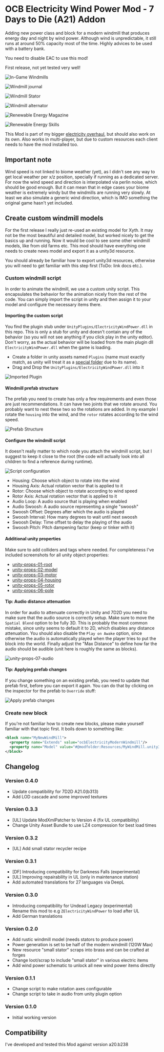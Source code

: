 # OCB Electricity Wind Power Mod - 7 Days to Die (A21) Addon

Adding new power class and block for a modern windmill that
produces energy day and night by wind power. Although wind
is unpredictable, it still runs at around 50% capacity most
of the time. Highly advices to be used with a battery bank.

You need to disable EAC to use this mod!

First release, not yet tested very well!

![In-Game Windmills](Screens/a21-windmills.jpg)

![Windmill journal](Screens/a21-journal.png)

![Windmill Stator](Screens/a21-stator.png)

![Windmill alternator](Screens/a21-alternator.png)

![Renewable Energy Magazine](Screens/a21-magazine.png)

![Renewable Energy Skills](Screens/a21-skills.png)

This Mod is part of my bigger [electricity overhaul][1], but
should also work on its own. Also works in multi-player, but due to
custom resources each client needs to have the mod installed too.

## Important note

Wind speed is not linked to biome weather (yet), as I didn't see any
way to get local weather per x/z position, specially if running as a
dedicated server. For now the wind speed and direction is interpolated
via perlin noise, which should be good enough. But it can mean that in
edge cases your biome weather is extremely windy but the windmills are
running very slowly. At least we also simulate a generic wind direction,
which is IMO something the original game hasn't yet included.

## Create custom windmill models

For the first release I really just re-used an existing model for Xyth.
It may not be the most beautiful and detailed model, but worked nicely
to get the basics up and running. Now it would be cool to see some other
windmill models, like from old farms etc. This mod should have everything
one needs to create news model and export it as a unity3d resource.

You should already be familiar how to export unity3d resources, otherwise
you will need to get familiar with this step first (ToDo: link docs etc.).

### Custom windmill script

In order to animate the windmill, we use a custom unity script. This
encapsulates the behavior for the animation nicely from the rest of
the code. You can simply import the script in unity and then assign
it to your model and configure the necessary items there.

#### Importing the custom script

You find the plugin stub under `UnityPlugins/ElectricityWindPower.dll`
in this repo. This is only a stub for unity and doesn't contain any of
the behavior (so you will not see anything if you click play in the
unity editor). Don't worry, as the actual behavior will be loaded from
the main plugin dll `ElectricityWindPower.dll` when the game is loading.

- Create a folder in unity assets named `Plugins` (name must exactly
  match, as unity will treat it as a [special folder][2] due to its name).
- Drag and Drop the `UnityPlugins/ElectricityWindPower.dll` into it

![Imported Plugin](Screens/unity-imported-plugin.png)

#### Windmill prefab structure

The prefab you need to create has only a few requirements and even those
are just recommendations. It can have two joints that we rotate around.
You probably want to nest these two so the rotations are added. In my
example I rotate the `housing` into the wind, and the `rotor` rotates
according to the wind speed.

![Prefab Structure](Screens/unity-prefab-tree.png)

#### Configure the windmill script

It doesn't really matter to which node you attach the windmill script,
but I suggest to keep it close to the root (the code will actually look
into all children to find a reference during runtime).

![Script configuration](Screens/unity-script-properties.png)

- Housing: Choose which object to rotate into the wind
- Housing Axis: Actual rotation vector that is applied to it
- Rotor: Choose which object to rotate according to wind speed
- Rotor Axis: Actual rotation vector that is applied to it
- Audio Loop: A audio source that is playing when enabled
- Audio Swoosh: A audio source representing a single "swoosh"
- Swoosh Offset: Degrees after which the audio is played
- Swoosh Interval: How many degrees to wait until next swoosh
- Swoosh Delay: Time offset to delay the playing of the audio
- Swoosh Pitch: Pitch dampening factor (keep or tinker with it)

#### Additional unity properties

Make sure to add colliders and tags where needed. For completeness
I've included screenshots for all unity object properties:

- [unity-props-01-root](Screens/unity-props-01-root.png)
- [unity-props-02-model](Screens/unity-props-02-model.png)
- [unity-props-03-motor](Screens/unity-props-03-motor.png)
- [unity-props-04-housing](Screens/unity-props-04-housing.png)
- [unity-props-05-rotor](Screens/unity-props-05-rotor.png)
- [unity-props-06-pole](Screens/unity-props-06-pole.png)

#### Tip: Audio distance attenuation

In order for audio to attenuate correctly in Unity and 7D2D you need
to make sure that the audio source is correctly setup. Make sure to
move the `Spatial Blend` option to be fully 3D. This is probably the
most common mistake, since unity seems to default it to 2D, which
disables any distance attenuation. You should also disable the
`Play on Awake` option, since otherwise the audio is automatically
played when the player tries to put the block into the world.
Finally adjust the "Max Distance" to define how far the audio
should be audible (unit here is roughly the same as blocks).

![unity-props-07-audio](Screens/unity-props-07-audio.png)

#### Tip: Applying prefab changes

If you change something on an existing prefab, you need to update
that prefab first, before you can export it again. You can do that
by clicking on the inspector for the prefab to `Override` stuff:

![Apply prefab changes](Screens/unity-prefab-apply-changes.png)

### Create new block

If you're not familiar how to create new blocks, please make yourself
familiar with that topic first. It boils down to something like:

```xml
<block name="MyNewWindMill">
  <property name="Extends" value="ocbElectricityModernWindmill"/>
  <property name="Model" value="#@modfolder:Resources/MyWindMill.unity3d?MyPrefab" />
</block>
```

## Changelog

### Version 0.4.0

- Update compatibility for 7D2D A21.0(b313)
- Add LOD cascade and some improved textures

### Version 0.3.3

- [UL] Update ModXmlPatcher to Version 4 (fix UL compatibility)
- Change Unity Asset Bundle to use LZ4 compression for best load times

### Version 0.3.2

- [UL] Add small stator recycler recipe

### Version 0.3.1

- [DF] Introducing compatibility for Darkness Falls (experimental)
- [UL] Improving repairability in UL (only in maintenance station)
- Add automated translations for 27 languages via DeepL

### Version 0.3.0

- Introducing compatibility for Undead Legacy (experimental)  
  Rename this mod to e.g `ZElectricityWindPower` to load after UL
- Add German translations

### Version 0.2.0

- Add rustic windmill model (needs stators to produce power)
- Power generation is set to be half of the modern windmill (120W Max)
- New resource "small stator" scraps into brass and can be crafted at forges
- Change loot/scrap to include "small stator" in various electric items
- Add wind power schematic to unlock all new wind power items directly

### Version 0.1.1

- Change script to make rotation axes configurable
- Change script to take in audio from unity plugin option

### Version 0.1.0

- Initial working version

## Compatibility

I've developed and tested this Mod against version a20.b238

[1]: https://github.com/OCB7D2D/ElectricityOverhaul
[2]: https://docs.unity3d.com/2017.2/Documentation/Manual/SpecialFolders.html